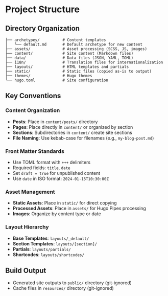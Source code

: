 # Project Structure

## Directory Organization

```
├── archetypes/          # Content templates
│   └── default.md       # Default archetype for new content
├── assets/              # Asset processing (SCSS, JS, images)
├── content/             # Site content (Markdown files)
├── data/                # Data files (JSON, YAML, TOML)
├── i18n/                # Translation files for internationalization
├── layouts/             # HTML templates and partials
├── static/              # Static files (copied as-is to output)
├── themes/              # Hugo themes
└── hugo.toml            # Site configuration
```

## Key Conventions

### Content Organization
- **Posts**: Place in `content/posts/` directory
- **Pages**: Place directly in `content/` or organized by section
- **Sections**: Subdirectories in `content/` create site sections
- **File Naming**: Use kebab-case for filenames (e.g., `my-blog-post.md`)

### Front Matter Standards
- Use TOML format with `+++` delimiters
- Required fields: `title`, `date`
- Set `draft = true` for unpublished content
- Use `date` in ISO format: `2024-01-15T10:30:00Z`

### Asset Management
- **Static Assets**: Place in `static/` for direct copying
- **Processed Assets**: Place in `assets/` for Hugo Pipes processing
- **Images**: Organize by content type or date

### Layout Hierarchy
- **Base Templates**: `layouts/_default/`
- **Section Templates**: `layouts/[section]/`
- **Partials**: `layouts/partials/`
- **Shortcodes**: `layouts/shortcodes/`

## Build Output
- Generated site outputs to `public/` directory (git-ignored)
- Cache files in `resources/` directory (git-ignored)